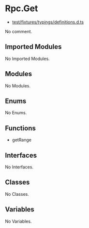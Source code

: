 # Rpc.Get

* [test/fixtures/typings/definitions.d.ts](/test/fixtures/typings/definitions.d.ts#L71)

No comment.

## Imported Modules

No Imported Modules.

## Modules

No Modules.

## Enums

No Enums.

## Functions

* getRange

## Interfaces

No Interfaces.

## Classes

No Classes.

## Variables

No Variables.
